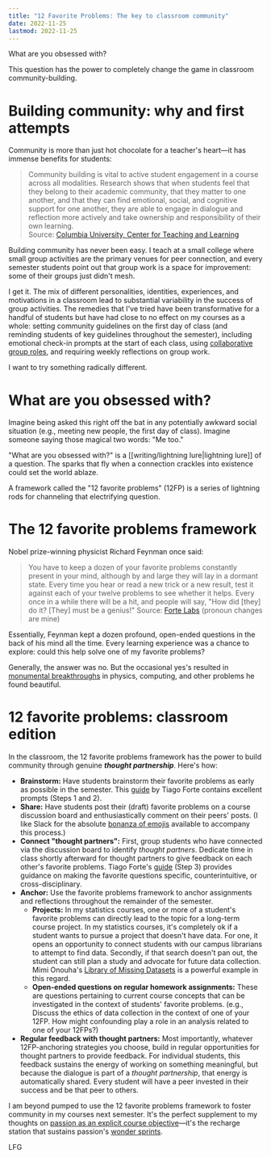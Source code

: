 ```yaml
---
title: "12 Favorite Problems: The key to classroom community"
date: 2022-11-25
lastmod: 2022-11-25
---
```


What are you obsessed with?

This question has the power to completely change the game in classroom community-building.

# Building community: why and first attempts

Community is more than just hot chocolate for a teacher's heart—it has immense benefits for students:

> Community building is vital to active student engagement in a course across all modalities. Research shows that when students feel that they belong to their academic community, that they matter to one another, and that they can find emotional, social, and cognitive support for one another, they are able to engage in dialogue and reflection more actively and take ownership and responsibility of their own learning.    
> Source: [Columbia University, Center for Teaching and Learning](https://ctl.columbia.edu/resources-and-technology/teaching-with-technology/teaching-online/community-building)

Building community has never been easy. I teach at a small college where small group activities are the primary venues for peer connection, and every semester students point out that group work is a space for improvement: some of their groups just didn't mesh.

I get it. The mix of different personalities, identities, experiences, and motivations in a classroom lead to substantial variability in the success of group activities. The remedies that I've tried have been transformative for a handful of students but have had close to no effect on my courses as a whole: setting community guidelines on the first day of class (and reminding students of key guidelines throughout the semester), including emotional check-in prompts at the start of each class, using [collaborative group roles](https://uwaterloo.ca/centre-for-teaching-excellence/teaching-resources/teaching-tips/developing-assignments/group-work/group-roles-maximizing-group-performance), and requiring weekly reflections on group work.

I want to try something radically different.

# What are you obsessed with?

Imagine being asked this right off the bat in any potentially awkward social situation (e.g., meeting new people, the first day of class). Imagine someone saying those magical two words: "Me too."

"What are you obsessed with?" is a [[writing/lightning lure|lightning lure]] of a question. The sparks that fly when a connection crackles into existence could set the world ablaze.

A framework called the "12 favorite problems" (12FP) is a series of lightning rods for channeling that electrifying question.

# The 12 favorite problems framework

Nobel prize-winning physicist Richard Feynman once said:

> You have to keep a dozen of your favorite problems constantly present in your mind, although by and large they will lay in a dormant state. Every time you hear or read a new trick or a new result, test it against each of your twelve problems to see whether it helps. Every once in a while there will be a hit, and people will say, "How did [they] do it? [They] must be a genius!"
Source: [Forte Labs](https://fortelabs.com/blog/12-favorite-problems-how-to-spark-genius-with-the-power-of-open-questions/) (pronoun changes are mine)

Essentially, Feynman kept a dozen profound, open-ended questions in the back of his mind all the time. Every learning experience was a chance to explore: could this help solve one of my favorite problems?

Generally, the answer was no. But the occasional yes's resulted in [monumental breakthroughs](https://fortelabs.com/blog/12-favorite-problems-how-to-spark-genius-with-the-power-of-open-questions/) in physics, computing, and other problems he found beautiful.

# 12 favorite problems: classroom edition

In the classroom, the 12 favorite problems framework has the power to build community through genuine *****thought partnership*****. Here's how:

- **Brainstorm:** Have students brainstorm their favorite problems as early as possible in the semester. This [guide](https://fortelabs.com/blog/how-to-generate-your-own-favorite-problems-a-4-step-guide/) by Tiago Forte contains excellent prompts (Steps 1 and 2).
- **Share:** Have students post their (draft) favorite problems on a course discussion board and enthusiastically comment on their peers' posts. (I like Slack for the absolute [bonanza of emojis](https://slackmojis.com/) available to accompany this process.)
- **Connect "thought partners":** First, group students who have connected via the discussion board to identify *thought partners*. Dedicate time in class shortly afterward for thought partners to give feedback on each other's favorite problems. Tiago Forte's [guide](https://fortelabs.com/blog/how-to-generate-your-own-favorite-problems-a-4-step-guide/) (Step 3) provides guidance on making the favorite questions specific, counterintuitive, or cross-disciplinary.
- **Anchor:** Use the favorite problems framework to anchor assignments and reflections throughout the remainder of the semester.
    - **Projects:** In my statistics courses, one or more of a student's favorite problems can directly lead to the topic for a long-term course project. In my statistics courses, it's completely ok if a student wants to pursue a project that doesn't have data. For one, it opens an opportunity to connect students with our campus librarians to attempt to find data. Secondly, if that search doesn't pan out, the student can still plan a study and advocate for future data collection. Mimi Onouha's [Library of Missing Datasets](https://materialising-data.org/2020/06/19/mimi-onuoha-the-library-of-missing-datasets/) is a powerful example in this regard.
    - **Open-ended questions on regular homework assignments:** These are questions pertaining to current course concepts that can be investigated in the context of students' favorite problems. (e.g., Discuss the ethics of data collection in the context of one of your 12FP. How might confounding play a role in an analysis related to one of your 12FPs?)
- **Regular feedback with thought partners:** Most importantly, whatever 12FP-anchoring strategies you choose, build in regular opportunities for thought partners to provide feedback. For individual students, this feedback sustains the energy of working on something meaningful, but because the dialogue is part of a *thought partnership*, that energy is automatically shared. Every student will have a peer invested in their success and be that peer to others.

I am beyond pumped to use the 12 favorite problems framework to foster community in my courses next semester. It's the perfect supplement to my thoughts on [passion as an explicit course objective](https://lmyint.github.io/writing/different-kind-of-learning-objective/)—it's the recharge station that sustains passion's [wonder sprints](https://twitter.com/lesliemyint/status/1594764850596835328).

LFG
